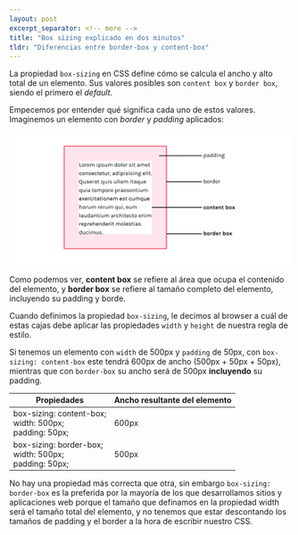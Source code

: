 ```yaml
---
layout: post
excerpt_separator: <!-- more -->
title: "Box sizing explicado en dos minutos"
tldr: "Diferencias entre border-box y content-box"
---
```


La propiedad ```box-sizing``` en CSS define cómo se calcula el ancho y alto total de un elemento. Sus valores posibles son ```content box``` y ```border box```, siendo el primero el *default*.

Empecemos por entender qué significa cada uno de estos valores. Imaginemos un elemento con *border* y *padding* aplicados:

![Ilustración que muestra la caja del contenido y la caja del borde en un elemento](/assets/img/posts/box-sizing-example.png)

Como podemos ver, **content box** se refiere al área que ocupa el contenido del elemento, y **border box** se refiere al tamaño completo del elemento, incluyendo su padding y borde.

Cuando definimos la propiedad ```box-sizing```, le decimos al browser a cuál de estas cajas debe aplicar las propiedades ```width``` y ```height``` de nuestra regla de estilo.

Si tenemos un elemento con ```width``` de 500px y ```padding``` de 50px, con ```box-sizing: content-box``` este tendrá 600px de ancho (500px + 50px + 50px), mientras que con ```border-box``` su ancho será de 500px **incluyendo** su padding.

|Propiedades|Ancho resultante del elemento|
|---|---|
|box-sizing: content-box;<br>width: 500px;<br>padding: 50px;|600px|
|box-sizing: border-box;<br>width: 500px;<br>padding: 50px;|500px|

No hay una propiedad más correcta que otra, sin embargo ```box-sizing: border-box``` es la preferida por la mayoría de los que desarrollamos sitios y aplicaciones web porque el tamaño que definamos en la propiedad width será el tamaño total del elemento, y no tenemos que estar descontando los tamaños de padding y el border a la hora de escribir nuestro CSS.
